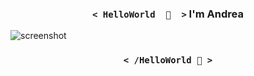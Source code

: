 <h3 align='center'><code>< HelloWorld  🖖  ></code>   I'm Andrea </h3>

![screenshot](https://github.com/eandreaja/eandreaja/assets/151876842/aef867ee-b5a2-4806-9eef-add2538cc47a)
  
<h3 align='center'><code>< /HelloWorld 🖖 ></code></h3>
